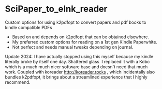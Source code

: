 # SciPaper_to_eInk_reader
Custom options for using k2pdfopt to convert papers and pdf books to kindle compatible PDFs


- Based on and depends on k2pdfopt that can be obtained elsewhere. 
- My preferred custom options for reading on a 1st gen Kindle Paperwhite.
- Not perfect and needs manual tweaks depending on journal.

Update 2024: I have actually stopped using this myself because my kindle literally broke by itself one day. Shattered glass. I replaced it with a Kobo which is a much much nicer software base and doesn't need that much work. Coupled with koreader http://koreader.rocks , which incidentally also bundles k2pdfopt, it brings about a streamlined experience that I highly recommend. 

